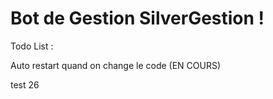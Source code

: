 # Bot de Gestion SilverGestion !

Todo List :

Auto restart quand on change le code (EN COURS)

test 26
